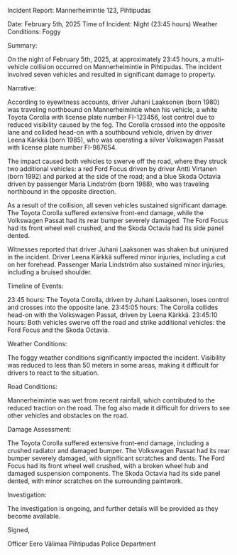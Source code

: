 Incident Report: Mannerheimintie 123, Pihtipudas

Date: February 5th, 2025
Time of Incident: Night (23:45 hours)
Weather Conditions: Foggy

Summary:

On the night of February 5th, 2025, at approximately 23:45 hours, a multi-vehicle collision occurred on Mannerheimintie in Pihtipudas. The incident involved seven vehicles and resulted in significant damage to property.

Narrative:

According to eyewitness accounts, driver Juhani Laaksonen (born 1980) was traveling northbound on Mannerheimintie when his vehicle, a white Toyota Corolla with license plate number FI-123456, lost control due to reduced visibility caused by the fog. The Corolla crossed into the opposite lane and collided head-on with a southbound vehicle, driven by driver Leena Kärkkä (born 1985), who was operating a silver Volkswagen Passat with license plate number FI-987654.

The impact caused both vehicles to swerve off the road, where they struck two additional vehicles: a red Ford Focus driven by driver Antti Virtanen (born 1992) and parked at the side of the road; and a blue Skoda Octavia driven by passenger Maria Lindström (born 1988), who was traveling northbound in the opposite direction.

As a result of the collision, all seven vehicles sustained significant damage. The Toyota Corolla suffered extensive front-end damage, while the Volkswagen Passat had its rear bumper severely damaged. The Ford Focus had its front wheel well crushed, and the Skoda Octavia had its side panel dented.

Witnesses reported that driver Juhani Laaksonen was shaken but uninjured in the incident. Driver Leena Kärkkä suffered minor injuries, including a cut on her forehead. Passenger Maria Lindström also sustained minor injuries, including a bruised shoulder.

Timeline of Events:

23:45 hours: The Toyota Corolla, driven by Juhani Laaksonen, loses control and crosses into the opposite lane.
23:45:05 hours: The Corolla collides head-on with the Volkswagen Passat, driven by Leena Kärkkä.
23:45:10 hours: Both vehicles swerve off the road and strike additional vehicles: the Ford Focus and the Skoda Octavia.

Weather Conditions:

The foggy weather conditions significantly impacted the incident. Visibility was reduced to less than 50 meters in some areas, making it difficult for drivers to react to the situation.

Road Conditions:

Mannerheimintie was wet from recent rainfall, which contributed to the reduced traction on the road. The fog also made it difficult for drivers to see other vehicles and obstacles on the road.

Damage Assessment:

The Toyota Corolla suffered extensive front-end damage, including a crushed radiator and damaged bumper. The Volkswagen Passat had its rear bumper severely damaged, with significant scratches and dents. The Ford Focus had its front wheel well crushed, with a broken wheel hub and damaged suspension components. The Skoda Octavia had its side panel dented, with minor scratches on the surrounding paintwork.

Investigation:

The investigation is ongoing, and further details will be provided as they become available.

Signed,

Officer Eero Välimaa
Pihtipudas Police Department